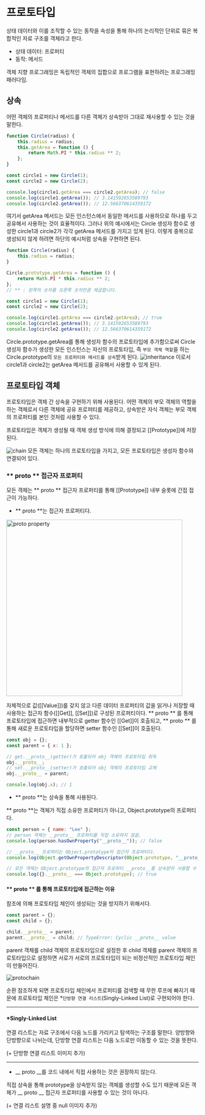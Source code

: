 # 프로토타입

상태 데이터와 이를 조작할 수 있는 동작을 속성을 통해 하나의 논리적인 단위로 묶은 복합적인 자료 구조를 객체라고 한다.

-   상태 데이터: 프로퍼티
-   동작: 메서드

객체 지향 프로그래밍은 독립적인 객체의 집합으로 프로그램을 표현하려는 프로그래밍 패러다임.

## 상속

어떤 객체의 프로퍼티나 메서드를 다른 객체가 상속받아 그대로 재사용할 수 있는 것을 말한다.

```javascript
function Circle(radius) {
    this.radius = radius;
    this.getArea = function () {
        return Math.PI * this.radius ** 2;
    };
}

const circle1 = new Circle(1);
const circle2 = new Circle(2);

console.log(circle1.getArea === circle2.getArea); // false
console.log(circle1.getArea()); // 3.141592653589793
console.log(circle2.getArea()); // 12.566370614359172
```

여기서 getArea 메서드는 모든 인스턴스에서 동일한 메서드를 사용하므로 하나를 두고 공유해서 사용하는 것이 효율적이다. 그러나 위의 예시에서는 Circle 생성자 함수로 생성한 circle1과 circle2가 각각 getArea 메서드를 가지고 있게 된다. 이렇게 중복으로 생성되지 않게 하려면 하단의 예시처럼 상속을 구현하면 된다.

```javascript
function Circle(radius) {
    this.radius = radius;
}

Circle.prototype.getArea = function () {
    return Math.PI * this.radius ** 2;
};
// ** : 왼쪽의 숫자를 오른쪽 숫자만큼 제곱합니다.

const circle1 = new Circle(1);
const circle2 = new Circle(2);

console.log(circle1.getArea === circle2.getArea); // true
console.log(circle1.getArea()); // 3.141592653589793
console.log(circle2.getArea()); // 12.566370614359172
```

Circle.prototype.getArea를 통해 생성자 함수의 프로토타입에 추가함으로써 Circle 생성자 함수가 생성한 모든 인스턴스는 자신의 프로토타입, 즉 `부모 객체 역할`을 하는 Circle.prototype의 `모든 프로퍼티와 메서드를 상속`받게 된다.
![inheritance](https://github.com/Jieunwang0/modern-javascript-deep-dive/assets/134492810/6652e43e-e089-4921-a869-4a2b5e7892cf)
이로서 circle1과 circle2는 getArea 메서드를 공유해서 사용할 수 있게 된다.

## 프로토타입 객체

프로토타입은 객체 간 상속을 구현하기 위해 사용된다. 어떤 객체의 부모 객체의 역할을 하는 객체로서 다른 객체에 공유 프로퍼티를 제공하고, 상속받은 자식 객체는 부모 객체의 프로퍼티를 본인 것처럼 사용할 수 있다.

프로토타입은 객체가 생성될 때 객체 생성 방식에 의해 결정되고 [[Prototype]]에 저장된다.

![chain](https://github.com/Jieunwang0/modern-javascript-deep-dive/assets/134492810/53a2de1a-b348-429b-b4e4-aa71d56b55ab)
모든 객체는 하나의 프로토타입을 가지고, 모든 프로토타입은 생성자 함수와 연결되어 있다.

### ** proto ** 접근자 프로퍼티

모든 객체는 ** proto ** 접근자 프로퍼티를 통해 [[Prototype]] 내부 슬롯에 간접 접근이 가능하다.

-   ** proto **는 접근자 프로퍼티다.

<img width="461" alt="proto property" src="https://github.com/Jieunwang0/modern-javascript-deep-dive/assets/134492810/32a23dad-59a6-4d4c-97ae-564a35494bf9">

자체적으로 값([[Value]])를 갖지 않고 다른 데이터 프로퍼티의 값을 읽거나 저장할 때 사용하는 접근자 함수([[Get]], [[Set]])로 구성된 프로퍼티이다.
** proto ** 를 통해 프로토타입에 접근하면 내부적으로 getter 함수인 [[Get]]이 호출되고, ** proto ** 를 통해 새로운 프로토타입을 할당하면 setter 함수인 [[Set]]이 호출된다.

```javascript
const obj = {};
const parent = { x: 1 };

// get.__proto__(getter)가 호출되어 obj 객체의 프로토타입 취득
obj.__proto__;
// set.__proto__(setter)가 호출되어 obj 객체의 프로토타입 교체
obj.__proto__ = parent;

console.log(obj.x); // 1
```

-   ** proto **는 상속을 통해 사용된다.

** proto **는 객체가 직접 소유한 프로퍼티가 아니고, Object.prototype의 프로퍼티다.

```javascript
const person = { name: "Lee" };
// person 객체는 __proto__ 프로퍼티를 직접 소유하지 않음.
console.log(person.hasOwnProperty("__proto__")); // false

// __proto__ 프로퍼티는 Object.prototype의 접근자 프로퍼티다.
console.log(Object.getOwnPropertyDescriptor(Object.prototype, "__proto__")); // {enumerable: false, configurable: true, get: ƒ, set: ƒ}

// 모든 객체는 Object.prototype의 접근자 프로퍼티 __proto__를 상속받아 사용할 수 있다.
console.log({}.__proto__ === Object.prototype); // true
```

#### ** proto ** 를 통해 프로토타입에 접근하는 이유

참조에 의해 프로토타입 체인이 생성되는 것을 방지하기 위해서다.

```javascript
const parent = {};
const child = {};

child.__proto__ = parent;
parent.__proto__ = child; // TypeError: Cyclic __proto__ value
```

parent 객체를 child 객체의 프로토타입으로 설정한 후 child 객체를 parent 객체의 프로토타입으로 설정하면 서로가 서로의 프로토타입이 되는 비정산적인 프로토타입 체인이 만들어진다.

![protochain](https://github.com/Jieunwang0/modern-javascript-deep-dive/assets/134492810/cd65854d-9db0-4a2f-92f5-3d9422cb2eca)

순환 참조하게 되면 프로토타입 체인에서 프로퍼티를 검색할 때 무한 루프에 빠지기 때문에 프로토타입 체인은 *`단방향 연결 리스트`(Singly-Linked List)로 구현되어야 한다.

---
#### *Singly-Linked List 

연결 리스트는 자료 구조에서 다음 노드를 가리키고 탐색하는 구조를 말한다. 
양방향와 단방향으로 나뉘는데, 단방향 연결 리스트는 다음 노드로만 이동할 수 있는 것을 뜻한다.

(+ 단방향 연결 리스트 이미지 추가)

---

- __ proto __를 코드 내에서 직접 사용하는 것은 권장하지 않는다. 

직접 상속을 통해 prototype을 상속받지 않는 객체를 생성할 수도 있기 때문에 모든 객체가 __ proto __ 접근자 프로퍼티를 사용할 수 있는 것이 아니다.

(+ 연결 리스트 설명 중 null 이미지 추가)